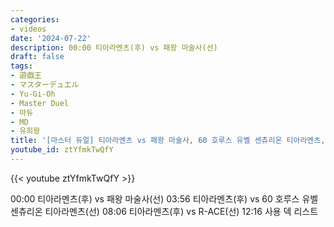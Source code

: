 ```yaml
---
categories:
- videos
date: '2024-07-22'
description: 00:00 티아라멘츠(후) vs 패왕 마술사(선)
draft: false
tags:
- 遊戯王
- マスターデュエル
- Yu-Gi-Oh
- Master Duel
- 마듀
- MD
- 유희왕
title: '[마스터 듀얼] 티아라멘츠 vs 패왕 마술사, 60 호루스 유벨 센츄리온 티아라멘츠, R-ACE'
youtube_id: ztYfmkTwQfY
---
```



{{< youtube ztYfmkTwQfY >}}

00:00 티아라멘츠(후) vs 패왕 마술사(선)
03:56 티아라멘츠(후) vs 60 호루스 유벨 센츄리온 티아라멘츠(선)
08:06 티아라멘츠(후) vs R-ACE(선)
12:16 사용 덱 리스트